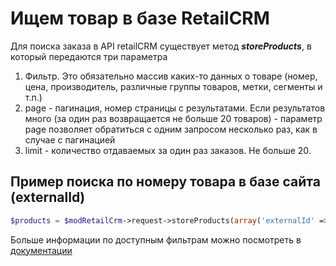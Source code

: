 # Ищем товар в базе RetailCRM

Для поиска заказа в API retailCRM существует метод ***storeProducts***, в который передаются три параметра

1. Фильтр. Это обязательно массив каких-то данных о товаре (номер, цена, производитель, различные группы товаров, метки, сегменты и т.п.)
2. page - пагинация, номер страницы с результатами. Если результатов много (за один раз возвращается не больше 20 товаров) - параметр page позволяет обратиться с одним запросом несколько раз, как в случае с пагинацией
3. limit - количество отдаваемых за один раз заказов. Не больше 20.

## Пример поиска по номеру товара в базе сайта (externalId)

```php
$products = $modRetailCrm->request->storeProducts(array('externalId' => 100), 1, 20);
```

Больше информации по доступным фильтрам можно посмотреть в [документации](https://help.retailcrm.ru/Developers/ApiVersion5#get--api-v5-store-products)
